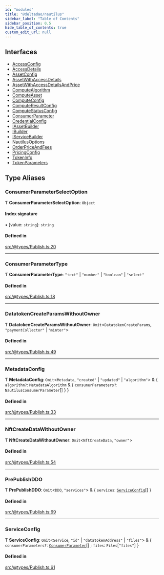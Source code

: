 ```yaml
---
id: "modules"
title: "@deltadao/nautilus"
sidebar_label: "Table of Contents"
sidebar_position: 0.5
hide_table_of_contents: true
custom_edit_url: null
---
```


## Interfaces

- [AccessConfig](interfaces/AccessConfig.md)
- [AccessDetails](interfaces/AccessDetails.md)
- [AssetConfig](interfaces/AssetConfig.md)
- [AssetWithAccessDetails](interfaces/AssetWithAccessDetails.md)
- [AssetWithAccessDetailsAndPrice](interfaces/AssetWithAccessDetailsAndPrice.md)
- [ComputeAlgorithm](interfaces/ComputeAlgorithm.md)
- [ComputeAsset](interfaces/ComputeAsset.md)
- [ComputeConfig](interfaces/ComputeConfig.md)
- [ComputeResultConfig](interfaces/ComputeResultConfig.md)
- [ComputeStatusConfig](interfaces/ComputeStatusConfig.md)
- [ConsumerParameter](interfaces/ConsumerParameter.md)
- [CredentialConfig](interfaces/CredentialConfig.md)
- [IAssetBuilder](interfaces/IAssetBuilder.md)
- [IBuilder](interfaces/IBuilder.md)
- [IServiceBuilder](interfaces/IServiceBuilder.md)
- [NautilusOptions](interfaces/NautilusOptions.md)
- [OrderPriceAndFees](interfaces/OrderPriceAndFees.md)
- [PricingConfig](interfaces/PricingConfig.md)
- [TokenInfo](interfaces/TokenInfo.md)
- [TokenParameters](interfaces/TokenParameters.md)

## Type Aliases

### ConsumerParameterSelectOption

Ƭ **ConsumerParameterSelectOption**: `Object`

#### Index signature

▪ [value: `string`]: `string`

#### Defined in

[src/@types/Publish.ts:20](https://github.com/deltaDAO/nautilus/blob/ef5e766/src/@types/Publish.ts#L20)

___

### ConsumerParameterType

Ƭ **ConsumerParameterType**: ``"text"`` \| ``"number"`` \| ``"boolean"`` \| ``"select"``

#### Defined in

[src/@types/Publish.ts:18](https://github.com/deltaDAO/nautilus/blob/ef5e766/src/@types/Publish.ts#L18)

___

### DatatokenCreateParamsWithoutOwner

Ƭ **DatatokenCreateParamsWithoutOwner**: `Omit`<`DatatokenCreateParams`, ``"paymentCollector"`` \| ``"minter"``\>

#### Defined in

[src/@types/Publish.ts:49](https://github.com/deltaDAO/nautilus/blob/ef5e766/src/@types/Publish.ts#L49)

___

### MetadataConfig

Ƭ **MetadataConfig**: `Omit`<`Metadata`, ``"created"`` \| ``"updated"`` \| ``"algorithm"``\> & { `algorithm?`: `MetadataAlgorithm` & { `consumerParameters?`: `NautilusConsumerParameter`[]  }  }

#### Defined in

[src/@types/Publish.ts:33](https://github.com/deltaDAO/nautilus/blob/ef5e766/src/@types/Publish.ts#L33)

___

### NftCreateDataWithoutOwner

Ƭ **NftCreateDataWithoutOwner**: `Omit`<`NftCreateData`, ``"owner"``\>

#### Defined in

[src/@types/Publish.ts:54](https://github.com/deltaDAO/nautilus/blob/ef5e766/src/@types/Publish.ts#L54)

___

### PrePublishDDO

Ƭ **PrePublishDDO**: `Omit`<`DDO`, ``"services"``\> & { `services`: [`ServiceConfig`](modules.md#serviceconfig)[]  }

#### Defined in

[src/@types/Publish.ts:69](https://github.com/deltaDAO/nautilus/blob/ef5e766/src/@types/Publish.ts#L69)

___

### ServiceConfig

Ƭ **ServiceConfig**: `Omit`<`Service`, ``"id"`` \| ``"datatokenAddress"`` \| ``"files"``\> & { `consumerParameters?`: [`ConsumerParameter`](interfaces/ConsumerParameter.md)[] ; `files`: `Files`[``"files"``]  }

#### Defined in

[src/@types/Publish.ts:61](https://github.com/deltaDAO/nautilus/blob/ef5e766/src/@types/Publish.ts#L61)
